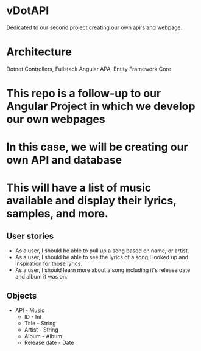 # vDotAPI
Dedicated to our second project creating our own api's and webpage.

# Architecture
Dotnet Controllers, Fullstack Angular APA, Entity Framework Core

# This repo is a follow-up to our Angular Project in which we develop our own webpages
# In this case, we will be creating our own API and database
# This will have a list of music available and display their lyrics, samples, and more.

## User stories
- As a user, I should be able to pull up a song based on name, or artist.
- As a user, I should be able to see the lyrics of a song I looked up and inspiration for those lyrics.
- As a user, I should learn more about a song including it's release date and album it was on.

## Objects
- API - Music
    - ID - Int   
    - Title - String
    - Artist - String
    - Album - Album
    - Release date - Date

